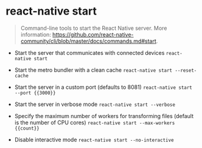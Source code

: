 # react-native start
> Command-line tools to start the React Native server.
> More information: <https://github.com/react-native-community/cli/blob/master/docs/commands.md#start>.

- Start the server that communicates with connected devices
`react-native start`

- Start the metro bundler with a clean cache
`react-native start --reset-cache`

- Start the server in a custom port (defaults to 8081)
`react-native start --port {{3000}}`

- Start the server in verbose mode
`react-native start --verbose`

- Specify the maximum number of workers for transforming files (default is the number of CPU cores)
`react-native start --max-workers {{count}}`

- Disable interactive mode
`react-native start --no-interactive`
